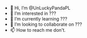- 👋 Hi, I’m @UnLuckyPandaPL
- 👀 I’m interested in ???
- 🌱 I’m currently learning ???
- 💞️ I’m looking to collaborate on ???
- 📫 How to reach me don't.

<!---
UnLuckyPandaPL/UnLuckyPandaPL is a ✨ special ✨ repository because its `README.md` (this file) appears on your GitHub profile.
You can click the Preview link to take a look at your changes.
--->
